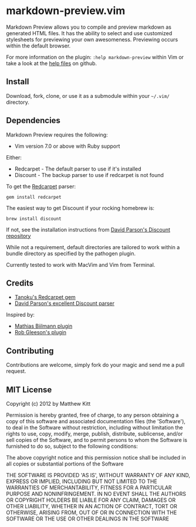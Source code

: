# markdown-preview.vim

Markdown Preview allows you to compile and preview markdown as generated HTML files. It has the ability to select and use customized stylesheets for previewing your own awesomeness. Previewing occurs within the default browser.

For more information on the plugin: `:help markdown-preview` within Vim or take a look at the [help files](http://github.com/mkitt/markdown-preview.vim/blob/master/doc/markdown-preview.txt) on github.


## Install

Download, fork, clone, or use it as a submodule within your `~/.vim/` directory.


## Dependencies

Markdown Preview requires the following:

- Vim version 7.0 or above with Ruby support

Either:

- Redcarpet - The default parser to use if it's installed
- Discount - The backup parser to use if redcarpet is not found

To get the [Redcarpet](https://github.com/tanoku/redcarpe://github.com/tanoku/redcarpet) parser:

~~~
gem install redcarpet
~~~

The easiest way to get Discount if your rocking homebrew is:

~~~
brew install discount
~~~

If not, see the installation instructions from [David Parson's Discount repository](https://github.com/Orc/discount)

While not a requirement, default directories are tailored to work within a bundle directory as specified by the pathogen plugin.

Currently tested to work with MacVim and Vim from Terminal.


## Credits

- [Tanoku's Redcarpet gem](https://github.com/tanoku/redcarpe://github.com/tanoku/redcarpet)
- [David Parson's excellent Discount parser](http://www.pell.portland.or.us/~orc/Code/discount/)

Inspired by:

- [Mathias Biilmann plugin](http://mathias-biilmann.net/2009/1/markdown-preview-in-vim)
- [Rob Gleeson's plugin](http://github.com/robgleeson/vim-markdown-preview)

## Contributing

Contributions are welcome, simply fork do your magic and send me a pull request.


## MIT License

Copyright (c) 2012 by Matthew Kitt

Permission is hereby granted, free of charge, to any person
obtaining a copy of this software and associated documentation
files (the 'Software'), to deal in the Software without
restriction, including without limitation the rights to use,
copy, modify, merge, publish, distribute, sublicense, and/or sell
copies of the Software, and to permit persons to whom the
Software is furnished to do so, subject to the following
conditions:

The above copyright notice and this permission notice shall be
included in all copies or substantial portions of the Software

THE SOFTWARE IS PROVIDED 'AS IS', WITHOUT WARRANTY OF ANY KIND,
EXPRESS OR IMPLIED, INCLUDING BUT NOT LIMITED TO THE WARRANTIES
OF MERCHANTABILITY, FITNESS FOR A PARTICULAR PURPOSE AND
NONINFRINGEMENT. IN NO EVENT SHALL THE AUTHORS OR COPYRIGHT
HOLDERS BE LIABLE FOR ANY CLAIM, DAMAGES OR OTHER LIABILITY,
WHETHER IN AN ACTION OF CONTRACT, TORT OR OTHERWISE, ARISING
FROM, OUT OF OR IN CONNECTION WITH THE SOFTWARE OR THE USE OR
OTHER DEALINGS IN THE SOFTWARE

